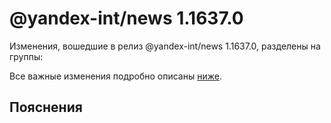 # @yandex-int/news 1.1637.0

<!-- ЧЕЛОВЕЧЕСКОЕ ВСТУПЛЕНИЕ -->

Изменения, вошедшие в релиз @yandex-int/news 1.1637.0, разделены на группы:

Все важные изменения подробно описаны [ниже](#Пояснения).

## Пояснения

